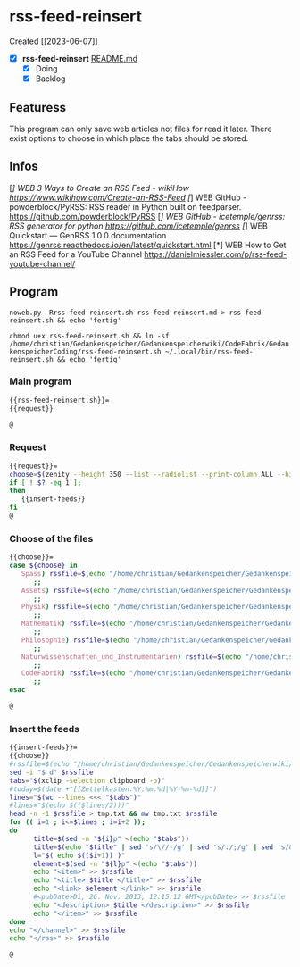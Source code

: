 # rss-feed-reinsert
Created [[2023-06-07]]

- [X]  **rss-feed-reinsert**  [README.md](README.md)
   - [X] Doing
   - [X] Backlog

## Featuress

This program can only save web articles not files for read it later.
There exist options to choose in which place the tabs should be stored.

## Infos

[*] WEB 3 Ways to Create an RSS Feed - wikiHow
 https://www.wikihow.com/Create-an-RSS-Feed
[*] WEB GitHub - powderblock/PyRSS: RSS reader in Python built on feedparser.
 https://github.com/powderblock/PyRSS
[*] WEB GitHub - icetemple/genrss: RSS generator for python
 https://github.com/icetemple/genrss
[*] WEB Quickstart — GenRSS 1.0.0 documentation
 https://genrss.readthedocs.io/en/latest/quickstart.html
[*] WEB How to Get an RSS Feed for a YouTube Channel
 https://danielmiessler.com/p/rss-feed-youtube-channel/


## Program

`` noweb.py -Rrss-feed-reinsert.sh rss-feed-reinsert.md > rss-feed-reinsert.sh && echo 'fertig' ``


`` chmod u+x rss-feed-reinsert.sh && ln -sf /home/christian/Gedankenspeicher/Gedankenspeicherwiki/CodeFabrik/GedankenspeicherCoding/rss-feed-reinsert.sh ~/.local/bin/rss-feed-reinsert.sh && echo 'fertig' ``


### Main program

```bash
{{rss-feed-reinsert.sh}}=
{{request}}

@

```

### Request

```bash
{{request}}=
choose=$(zenity --height 350 --list --radiolist --print-column ALL --hide-header --column "Checkbox" --column "What" True Spass FALSE Assets FALSE Physik FALSE Mathematik FALSE Philosophie FALSE Naturwissenschaften_und_Instrumentarien FALSE CodeFabrik)
if [ ! $? -eq 1 ];
then
   {{insert-feeds}}
fi
@
```

### Choose of the files

```bash
{{choose}}=
case ${choose} in
   Spass) rssfile=$(echo "/home/christian/Gedankenspeicher/Gedankenspeicherwiki/Spaß_Stream/Spass_Stream-rss.md")
      ;;
   Assets) rssfile=$(echo "/home/christian/Gedankenspeicher/Gedankenspeicherwiki/Assets/Assets-rss.md")
      ;;
   Physik) rssfile=$(echo "/home/christian/Gedankenspeicher/Gedankenspeicherwiki/Physik/Physik-rss.md")
      ;;
   Mathematik) rssfile=$(echo "/home/christian/Gedankenspeicher/Gedankenspeicherwiki/Mathematik/Mathematik-rss.md")
      ;;
   Philosophie) rssfile=$(echo "/home/christian/Gedankenspeicher/Gedankenspeicherwiki/Philosophie/Philosophie-rss.md")
      ;;
   Naturwissenschaften_und_Instrumentarien) rssfile=$(echo "/home/christian/Gedankenspeicher/Gedankenspeicherwiki/Naturwissenschaften_und_Instrumentarien/Naturwissenschaften_und_Instrumentarien-rss.md")
      ;;
   CodeFabrik) rssfile=$(echo "/home/christian/Gedankenspeicher/Gedankenspeicherwiki/CodeFabrik/CodeFabrik-rss.md")
      ;;
esac

@
```

### Insert the feeds

```bash
{{insert-feeds}}=
{{choose}}
#rssfile=$(echo "/home/christian/Gedankenspeicher/Gedankenspeicherwiki/CodeFabrik/rss-source.rss")
sed -i "$ d" $rssfile
tabs="$(xclip -selection clipboard -o)"
#today=$(date +"[[Zettelkasten:%Y:%m:%d|%Y-%m-%d]]")
lines="$(wc --lines <<< "$tabs")"
#lines="$(echo $(($lines/2)))"
head -n -1 $rssfile > tmp.txt && mv tmp.txt $rssfile
for (( i=1 ; i<=$lines ; i=i+2 ));
do
      title=$(sed -n "${i}p" <(echo "$tabs"))
      title=$(echo "$title" | sed 's/\//-/g' | sed 's/:/;/g' | sed 's/&/;/g' | sed "s/|/;/g" | sed "s/·/;/g" | sed "s/💤/;/g")
      l="$( echo $(($i+1)) )"
      element=$(sed -n "${l}p" <(echo "$tabs"))
      echo "<item>" >> $rssfile
      echo "<title> $title </title>" >> $rssfile
      echo "<link> $element </link>" >> $rssfile
      #<pubDate>Di, 26. Nov. 2013, 12:15:12 GMT</pubDate> >> $rssfile
      echo "<description> $title </description>" >> $rssfile
      echo "</item>" >> $rssfile
done
echo "</channel>" >> $rssfile
echo "</rss>" >> $rssfile

@

```

